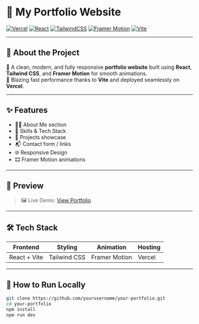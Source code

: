 # 🌟 My Portfolio Website

[![Vercel](https://img.shields.io/badge/Hosted%20on-Vercel-000?style=for-the-badge&logo=vercel&logoColor=white)](https://your-vercel-url.vercel.app)
[![React](https://img.shields.io/badge/React-20232a?style=for-the-badge&logo=react&logoColor=61dafb)](https://reactjs.org/)
[![TailwindCSS](https://img.shields.io/badge/Tailwind_CSS-06B6D4?style=for-the-badge&logo=tailwind-css&logoColor=white)](https://tailwindcss.com/)
[![Framer Motion](https://img.shields.io/badge/Framer_Motion-0055FF?style=for-the-badge&logo=framer&logoColor=white)](https://www.framer.com/motion/)
[![Vite](https://img.shields.io/badge/Vite-646CFF?style=for-the-badge&logo=vite&logoColor=white)](https://vitejs.dev/)

---

## 🚀 About the Project

🎨 A clean, modern, and fully responsive **portfolio website** built using **React**, **Tailwind CSS**, and **Framer Motion** for smooth animations.  
🚀 Blazing fast performance thanks to **Vite** and deployed seamlessly on **Vercel**.

---

## ✨ Features

- 🧑‍💻 About Me section
- 🧰 Skills & Tech Stack
- 📁 Projects showcase
- 📬 Contact form / links
- 🌐 Responsive Design
- 🎞️ Framer Motion animations

---

## 📸 Preview

> 🖼️ Live Demo: [View Portfolio](https://portfolio-riya-three.vercel.app/)  


---

## 🛠️ Tech Stack

| Frontend        | Styling        | Animation         | Hosting     |
|-----------------|----------------|-------------------|-------------|
| React + Vite    | Tailwind CSS   | Framer Motion     | Vercel      |

---

## 📂 How to Run Locally

```bash
git clone https://github.com/yourusername/your-portfolio.git
cd your-portfolio
npm install
npm run dev
